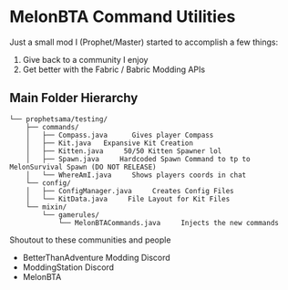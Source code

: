 # MelonBTA Command Utilities

Just a small mod I (Prophet/Master) started to accomplish a few things:

1. Give back to a community I enjoy
2. Get better with the Fabric / Babric Modding APIs

## Main Folder Hierarchy
```
└── prophetsama/testing/
    ├── commands/
    │   ├── Compass.java      Gives player Compass
    │   ├── Kit.java   Expansive Kit Creation
    │   ├── Kitten.java     50/50 Kitten Spawner lol
    │   ├── Spawn.java     Hardcoded Spawn Command to tp to MelonSurvival Spawn (DO NOT RELEASE)
    │   └── WhereAmI.java     Shows players coords in chat
    └── config/
    │   ├── ConfigManager.java     Creates Config Files
    │   └── KitData.java     File Layout for Kit Files
    └── mixin/
        └── gamerules/
            └── MelonBTACommands.java     Injects the new commands
```

Shoutout to these communities and people 
- BetterThanAdventure Modding Discord
- ModdingStation Discord
- MelonBTA
